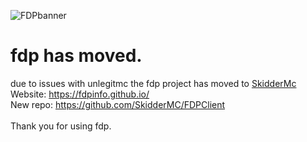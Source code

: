 ![FDPbanner](https://user-images.githubusercontent.com/105464811/177683437-8b768dcf-0e15-4ac4-85f0-2b673c2e8540.png)
# fdp has moved.
due to issues with unlegitmc the fdp project has moved to [SkidderMc](https://github.com/SkidderMC) <br /> 
Website: https://fdpinfo.github.io/ <br /> 
New repo: https://github.com/SkidderMC/FDPClient <br /> 
<br /> 
Thank you for using fdp.
